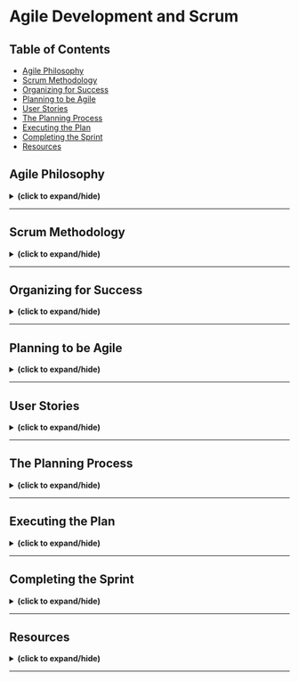 # Agile Development and Scrum

## Table of Contents
- [Agile Philosophy](#agile_philosophy)
- [Scrum Methodology](#scrum_methodology)
- [Organizing for Success](#organizing_for_success)
- [Planning to be Agile](#planning_to_be_agile)
- [User Stories](#user_stories)
- [The Planning Process](#planning_process)
- [Executing the Plan](#executing_plan)
- [Completing the Sprint](#completing_sprint)
- [Resources](#resources)

<a id="agile_philosophy"></a>
## Agile Philosophy
<details close>
<summary><b>(click to expand/hide)</b></summary>
<!-- MarkdownTOC -->

# Agile Overview
<details close>
<summary><b>(click to expand/hide)</b></summary>
<!-- MarkdownTOC -->

## Definition
Agile is an iterative, collaborative approach to project management, particularly prevalent in software development, enabling teams to deliver value to customers quickly and efficiently.

## Key Characteristics
- **Iterative Development:** Small increments of work, allowing for customer feedback.
- **Adaptive Planning:** Planning in short spans to facilitate flexibility.
- **Evolutionary Development:** Gradual progress, building projects in pieces for easy adjustment.
- **Early Delivery:** Quick, consistent delivery of project parts to receive customer feedback.
- **Continuous Improvement:** Regular refining of methods and end-products based on feedback.
- **Responsiveness to Change:** The ability to adapt to project changes swiftly.

## Agile Manifesto
The Agile Manifesto emphasizes:
1. **Individuals and interactions** over processes and tools.
2. **Working software** over comprehensive documentation.
3. **Customer collaboration** over contract negotiation.
4. **Responding to change** over following a plan.

_While there is value in the items on the right, Agile prioritizes the items on the left._

## Agile Software Development
- Adherence to the principles of the Agile Manifesto.
- Emphasizing flexibility, peer interaction, and customer engagement.
- Maintaining high transparency among team members.
- Utilization of small, co-located, cross-functional, self-organizing, self-managing teams.

## Conclusion
- Agile promotes building what is currently needed by the customer, not just what was originally planned.
- The methodology encourages adaptability and customer-centricity in software development.
- It fosters a dynamic environment of continuous improvement and response to change.

<!-- /MarkdownTOC -->
</details>

---

### Methodologies Overview
<details close>
<summary><b>(click to expand/hide)</b></summary>
<!-- MarkdownTOC -->

# Software Development Methodologies

## Traditional Waterfall Development

- **Phased approach:** Requirements, Design, Coding, Integration, Testing, Deployment
- **Issues:**
  - Lack of provision for change
  - Discovery of issues late in the process
  - Information loss between phases
  - High cost of mistakes found later in development
  - Long lead times
  - Siloed teams unaware of their impact on others

## Extreme Programming (XP)

- **Introduced:** 1996 by Kent Beck
- **Nature:** Iterative, foundation for Agile
- **Goal:** Improve software quality, responsiveness to changing customer requirements
- **Core Values:**
  - **Simplicity:** Focus on what is necessary, avoid over-engineering
  - **Communication:** Regular interaction within the team
  - **Feedback:** Essential for continual improvement
  - **Respect:** Equal and valuable contribution from all team members
  - **Courage:** Honest estimations, commitments without padding

## Kanban

- **Origin:** Japanese manufacturing systems
- **Key Principles:**
  - **Visualize the workflow:** Important for understanding and managing work
  - **Limit work in progress (WIP):** Focus on completing current tasks effectively
  - **Manage and enhance flow:** Constantly seek improvement and efficiency
  - **Explicit policies:** Clear understanding of the process and 'Definition of Done'
  - **Continuous improvement:** Constant iterative feedback for process enhancement

## Summary

- The **Waterfall approach** is structured and linear but lacks flexibility, leading to potential issues surfacing late in development, causing costly remedies and delayed deliveries.
- **Extreme Programming (XP)** is an agile methodology introduced to improve software quality and responsiveness, emphasizing customer satisfaction and internal team dynamics. Its values are simplicity, communication, feedback, respect, and courage.
- **Kanban** introduces principles from Japanese manufacturing, focusing on visual task management, limiting WIP, and continuous improvement. It emphasizes efficiency, clarity, and process enhancement.

<!-- /MarkdownTOC -->
</details>

---

### Working Agile
<details close>
<summary><b>(click to expand/hide)</b></summary>
<!-- MarkdownTOC -->

# Agile Development Practices Summary

## Working in Small Batches

- Originates from lean manufacturing principles.
- Helps prevent waste by identifying issues early before they scale.
- Example: Single piece flow in mailing brochures allows immediate quality checks.

## Minimum Viable Product (MVP)

- Not merely phase one of a project.
- The simplest version of a product used to test hypotheses and gather learnings.
- Focuses on continuous improvement through customer feedback.
- Example: Iterative development from a skateboard to a car based on user needs and feedback.

## Behavior Driven Development (BDD)

- Describes the system from the outside in, focusing on user interaction.
- Often applied at integration testing level, testing the system’s overall behavior.
- Uses Gherkin syntax for clear, understandable scenarios by both stakeholders and developers.

## Test Driven Development (TDD)

- A method of testing the system from the inside out.
- Focuses on unit testing and the functionality of individual modules.
- Follows a "Red, Green, Refactor" workflow: write test, write code to pass the test, then improve code.

## Pair Programming

- Involves two programmers working together at one workstation.
- Enhances code quality through real-time review and collaboration.
- Facilitates knowledge sharing and mentorship among team members.
- Leads to early defect discovery and reduced maintenance costs.

## Conclusion

Adopting Agile practices such as working in small batches, developing MVPs, and engaging in BDD, TDD, and pair programming can lead to more efficient production cycles, higher quality products, and more responsive, adaptive development processes.

<!-- /MarkdownTOC -->
</details>

---

<!-- /MarkdownTOC -->
</details>

---

<a id="scrum_methodology"></a>
## Scrum Methodology
<details close>
<summary><b>(click to expand/hide)</b></summary>
<!-- MarkdownTOC -->

### Scrum Overview
<details close>
<summary><b>(click to expand/hide)</b></summary>
<!-- MarkdownTOC -->

# Agile vs. Scrum Summary Notes

## Overview
- **Agile**: A philosophy or mindset focused on iterative development, collaboration, and adaptability.
- **Scrum**: A methodology implementing Agile principles in a prescriptive and structured manner.

## Scrum in Detail

### Characteristics
- Management framework for incremental product development.
- Emphasizes small, cross-functional, self-managing teams.
- Provides structure through roles, rules, and artifacts.
- Iterative approach using fixed-length increments called "sprints."
- Aims for a potentially shippable product increment after each sprint.

### Challenges
- Easy to understand but difficult to master.
- Requires experience, consider hiring a mentor for guidance.

### The Sprint
- One iteration through the design, code, test, deploy cycle.
- Each sprint has a clear goal.
- Typically two weeks long (varies from one to four weeks).
- Must result in a deployable increment to gather customer feedback.

### Steps in the Scrum Process
1. **Product Backlog**: The comprehensive list of project tasks.
2. **Backlog Refinement**: Grooming tasks to ensure they are ready for the next phase.
3. **Sprint Planning**: Creating a sprint backlog from the product backlog tasks.
4. **Daily Scrum/Stand-up**: Daily team update meeting.
    - What was done yesterday?
    - What will be done today?
    - Any blockers?
5. **Sprint Review and Retrospective**: Assessing the completed work and team's process.

### Iterative Development
- Continuous cycle: Design, code, test, deploy.
- Feedback from each sprint informs the next.
- Central to Scrum, ensuring agility and customer focus.

## Conclusion
- Scrum is an Agile framework with a clear, structured methodology.
- It requires commitment and understanding, often necessitating experienced guidance.
- Sprints keep the team focused and aligned with user feedback.
- The process is iterative, adapting to insights gathered throughout the project's progression.

<!-- /MarkdownTOC -->
</details>

---

### The 3 Roles of Scrum
<details close>
<summary><b>(click to expand/hide)</b></summary>
<!-- MarkdownTOC -->

# Scrum Roles Summary

## Overview
Scrum framework involves three pivotal roles:
1. **Product Owner**
2. **Scrum Master**
3. **Scrum Team**

---

## 1. Product Owner
- **Key liaison** between stakeholders and the Scrum team.
- **Articulates product vision**, ensuring the team understands the directions and goals.
- **Decides on requirement priorities**, controls the product backlog, and adjusts expectations.
- **Authority to accept or reject work results** based on whether the increments meet the requirements and vision.

### Responsibilities
- Represents stakeholders' interests and needs.
- Holds the decision power on continuing or adjusting development paths.
- Ensures the product backlog is refined and ready for sprints.

---

## 2. Scrum Master
- **Facilitates and enforces Scrum processes** and ensures the team follows the agreed-upon rules.
- Acts as a **shield** for the team from external distractions and interferences.
- **Resolves impediments** and focuses on creating a productive work environment.
- **Enforces timeboxes** for various Scrum events to keep the team within schedule.
- **No direct management authority** over the team, acting more as a servant leader and coach.

### Responsibilities
- Coaches the team and helps them to uphold Scrum values.
- Collects empirical data for progress tracking and potential forecast adjustments.
- Encourages a self-organizing and autonomous team environment.

---

## 3. Scrum Team
- **Cross-functional** group involving various roles (developers, testers, business analysts, etc.).
- **Self-organizing and self-managing** with members assigning work to themselves.
- Ideally, teams are small (often recommended as seven plus or minus two) and **co-located**.

### Characteristics
- Members work full-time on the team, dedicated to one project at a time.
- The team commits to work incrementally, one sprint at a time.
- High autonomy in deciding how to meet sprint goals.

### Best Practices
- Co-located teams or at least members being in the same geographical/time zone for better collaboration.
- Long-term dedication to projects, without members being shuffled around.

---

## Conclusion
In Scrum, the **Product Owner** is the vision setter, the **Scrum Master** is the facilitator, and the **Scrum Team** is the executor. Each role complements the others, driving collaborative and efficient project progress. The key to success includes clear communication, understanding of roles, and adherence to the Scrum principles and guidelines.

<!-- /MarkdownTOC -->
</details>

---

### Artifacts, Events, and Benefits
<details close>
<summary><b>(click to expand/hide)</b></summary>
<!-- MarkdownTOC -->

# Scrum Overview

## Artifacts of Scrum

1. **Product Backlog**
   - A comprehensive list of user stories and requirements for the product that are yet to be completed.
   - May include various backlogs (icebox, release backlog) generally referred to as the product backlog.

2. **Sprint Backlog**
   - User stories selected for completion in the upcoming sprint (typically two weeks).

3. **Done Increment**
   - The product increment completed at the end of a sprint.

## Scrum Events

1. **Sprint Planning Meeting**
   - Attendance: Product Owner, Scrum Master, and Development Team.
   - Purpose: Plan the work for the upcoming sprint.

2. **Daily Scrum / Stand-up**
   - A daily meeting for status updates and impediment removal.

3. **Sprint**
   - The time-boxed period (usually two weeks) where the team works to complete the selected work.

4. **Sprint Review**
   - A meeting where the team demonstrates the new features to stakeholders.

5. **Sprint Retrospective**
   - The team reflects on the past sprint and plans improvements for the next one.

## Benefits of Using Scrum

- Higher productivity through daily meetings and visibility (via tools like a Kanban board).
- Improved quality via engaged teams and practices like TDD (Test Driven Development).
- Reduced time-to-market due to incremental delivery.
- Increased stakeholder satisfaction through frequent progress visibility.
- Enhanced team dynamics and happiness due to transparency and shared responsibilities.

## Scrum vs. Kanban

- **Cadence**: Scrum has fixed-length sprints, while Kanban is a continuous flow.
- **Release Methodology**: Scrum releases at the end of each sprint, whereas Kanban follows a continuous delivery model.
- **Roles**: Scrum assigns specific roles (Product Owner, Scrum Master, Development Team); Kanban doesn’t prescribe specific roles.
- **Key Metrics**: Scrum measures velocity; Kanban focuses on cycle time.
- **Change Philosophy**: Scrum limits changes during sprints, while Kanban accommodates changes at any time.

## Conclusion

Scrum, with its structured approach and specific roles and rituals, promotes a productive and collaborative environment that enhances product quality, reduces delivery time, and increases stakeholder satisfaction.

<!-- /MarkdownTOC -->
</details>

---

<!-- /MarkdownTOC -->
</details>

---

<a id="organizing_for_success"></a>
## Organizing for Success
<details close>
<summary><b>(click to expand/hide)</b></summary>
<!-- MarkdownTOC -->

### Organizational impact of Agile
<details close>
<summary><b>(click to expand/hide)</b></summary>
<!-- MarkdownTOC -->

# Agile Organization and Alignment with DevOps

## Key Insights from the Video

### Understanding Agile Team Organization

- **Conway's Law**: Organizations are prone to designing systems that mirror their own communication structure.
  - Teams divided by function (UI, application, database) tend to create systems reflecting this segmentation (e.g., three-tier architecture).

- **Optimal Team Structure in Agile**:
  - Teams should be **loosely coupled** to minimize dependencies.
  - Despite low coupling, teams need **tight alignment** on goals, as they contribute to a single product.
  - Each team should have a **specific mission** aligned with business objectives (e.g., separate teams for order handling, accounts, shopping cart, etc., in an e-commerce application).
  - Teams must have **end-to-end responsibility**, encompassing building, running, and debugging their product elements.
  - A **long-term mission** is essential for team stability and ownership.

- **Importance of Autonomy**:
  - Autonomy keeps teams motivated, leading to higher-quality outputs.
  - Decisions made at the team level enhance speed and efficiency.

### The Wall of Confusion in Development vs. Operations

- Traditional conflict exists between Development (seeking change) and Operations (seeking stability), often depicted as the "wall of confusion."
- The disjoint can cause significant delays in production deployment, negating the agility in development processes.

### Need for Agile Across the Organization

- **DevOps as a Solution**:
  - Addresses the divide between Development and Operations.
  - Ensures the entire organization is aligned in agility, preventing bottlenecks.
  - Accelerates time to market by making the operations team as agile as the development team.

- **Alignment of Agile and DevOps**:
  - Both aim for faster delivery, responsiveness to change, higher quality, and increased productivity.
  - Adoption of DevOps complements and enhances the effectiveness of Agile.

### Summary

Organizing teams with autonomy and end-to-end responsibilities leads to more efficient, motivated teams and better products. However, without adopting Agile principles across the entire organization, including operations, companies risk creating bottlenecks that hinder rapid deployment and fast response to change. Integrating DevOps with Agile practices is essential for aligning goals across departments, ultimately leading to quicker time to market and more responsive product development.

<!-- /MarkdownTOC -->
</details>

---

### Mistaking Iterative Development for Agile
<details close>
<summary><b>(click to expand/hide)</b></summary>
<!-- MarkdownTOC -->

# Understanding True Agile Practices

## Common Misconceptions and Pitfalls in "Agile" Adoption

### The Pitfall of "Water-Scrum-Fall"

- **Problematic Approach**:
  - Organizations claim to be Agile but engage in extensive upfront planning (the "fuzzy front end").
  - Development seems iterative, but there's no real agility because they don't seek customer feedback after each iteration.
  - The deployment phase ("the last mile") is slow and cumbersome due to the lack of previous integration efforts.

- **Consequences**:
  - This approach misses the essence of being truly Agile.
  - It lacks responsiveness to change and immediate customer feedback.

### What Agile Is Not

- **Not Just Iterative Development**: 
  - Simply breaking the development process into sprints doesn't constitute Agile.
  - Agile involves constant feedback, adaptability, and a more integrated approach to team roles.

- **Not Just a Group of Developers**: 
  - An Agile team is cross-functional, involving testers, business analysts, operations personnel (in a DevOps context), etc., alongside developers.

- **No Traditional Project Managers**:
  - Agile doesn't accommodate a command-and-control style project manager role.
  - Teams self-manage and distribute tasks internally, promoting autonomy and collective ownership.

### Characteristics of Genuine Agile Practices

- **Responsiveness and Adaptability**: 
  - True agility is being able to pivot quickly based on feedback and changes.
  - The goal is to deliver value frequently and adjust to evolving project insights and market conditions.

- **Integrated Team Dynamics**:
  - Encouraging diverse roles within teams to blur traditional boundaries.
  - Emphasizing collaboration and shared responsibility.

- **Leadership within Agile**:
  - Leadership roles in Agile facilitate, rather than dictate, promoting a conducive environment for the team's self-management.

## Conclusion

Many organizations mistakenly label their processes as "Agile" when they're actually engaging in a hybrid of Waterfall and Scrum without the core principles of Agile. True Agile methodology is not merely about iterative development; it's about a holistic approach that embraces change, values feedback, encourages cross-functionality, and removes hierarchical bottlenecks in project management.

<!-- /MarkdownTOC -->
</details>

---

<!-- /MarkdownTOC -->
</details>

---

<a id="planning_to_be_agile"></a>
## Planning to be Agile
<details close>
<summary><b>(click to expand/hide)</b></summary>
<!-- MarkdownTOC -->

### Destination Unknown
<details close>
<summary><b>(click to expand/hide)</b></summary>
<!-- MarkdownTOC -->

# Navigating the Unknown: Agile Planning

Douglas Adams humorously captured the nature of deadlines with his quote: 
> "I love deadlines. I love the whooshing sound they make as they fly by."

This sentiment underscores a common issue: **missed deadlines**. The question is, why does this keep happening, and how can we navigate these uncertainties better?

## The Challenge of Traditional Planning

- Traditional project management often involves setting a 'stake in the ground' at the very start.
- However, akin to navigating through a constantly moving field of penguins, software development is filled with variables.
- These variables (like ongoing patches and updates) make it challenging to stick to initial plans.

## Agile's Approach: Iterative Planning

- Agile promotes **navigating the unknown** through iterative planning, an approach that aligns with moving through an unpredictable environment.
- Key idea: **Don’t decide everything at the point you know the least.** At a project's start, our knowledge is minimal, making detailed planning impractical and often inaccurate.

### Benefits of Iterative Planning

1. **Adaptability**: Allows for course corrections as more information becomes available.
2. **Improved Estimates**: As teams progress, they can make more accurate estimates for the immediate future, rather than uncertain long-term predictions.

### Practical Application

- Avoid attempting to be omnipotent with project planning.
- Plan based on current knowledge, then adjust as more information is gathered.
- Recognize that estimates for the distant future (e.g., three months away) will be inherently less accurate than those for the immediate future (e.g., two weeks away).

## Summary

In development projects, attempting to plan every detail from the start often leads to the familiar whoosh of missed deadlines. Agile methodologies encourage a more adaptive approach. By embracing iterative planning and understanding that plans are based on what we know now, teams can navigate through their projects more effectively and meet deadlines more consistently.

---

<!-- /MarkdownTOC -->
</details>

---

### Agile Roles and the Need for Training
<details close>
<summary><b>(click to expand/hide)</b></summary>
<!-- MarkdownTOC -->

# Common Pitfalls in Agile Transformation

Organizational challenges often impede true Agile adoption. One significant issue is the reassignment of traditional roles to Agile ones without proper training or understanding of the responsibilities and mindset shifts involved.

## Misalignment of Roles and Responsibilities

Transitioning to Agile involves more than just changing titles; it requires a fundamental shift in roles and responsibilities.

### 1. Product Manager vs. Product Owner

- **Product Manager**: Primarily focused on the business and operational aspects, such as managing budgets.
- **Product Owner**: Acts as a visionary, leading the team through experiments to achieve the sprint goal. This role requires a different skill set centered on product direction rather than budget management.

> Misconception: A Product Manager can seamlessly transition into a Product Owner role without guidance and training on the different focus required.

### 2. Project Manager vs. Scrum Master

- **Project Manager**: Task-oriented, keeping the team aligned with the project plan. They tend to document risks and expect team members to handle impediments themselves.
- **Scrum Master**: Serves as a coach, focusing on keeping the team self-sufficient and helping eliminate impediments directly. They foster a self-managing environment.

> Misconception: A Project Manager can become a Scrum Master without understanding the fundamental shift from task management to team empowerment.

### 3. Development Team vs. Scrum Team

- **Development Team**: Often composed only of software engineers.
- **Scrum Team**: A cross-functional unit that includes various roles necessary for the project, such as testers, security experts, business analysts, and operations staff.

> Misconception: A group of software engineers can operate as a Scrum Team without integrating diverse roles necessary for a holistic approach to product development.

## The Need for a Shift in Leadership Mindset

Bill Cantor emphasized that business leaders must acknowledge the departure from traditional fixed-function project management to successfully adopt Agile.

- Leadership must stop expecting distant future predictions and instead focus on short-term, adaptable planning.
- Questions from management should shift from long-term outcomes to immediate customer value and team objectives.

## Conclusion: Importance of Proper Training in Agile Transition

Adopting Agile is not merely a change in terminology but a fundamental shift in mindset and operations. Proper training for new roles is essential, as is the need for upper management to embrace the Agile approach genuinely. Without these, organizations risk falling into familiar patterns that are counterproductive to Agile methodologies.

**Key Takeaway**: Transitioning to Agile requires thorough training, a shift in focus, and new priorities for everyone involved, from team members to upper management.

<!-- /MarkdownTOC -->
</details>

---

### Kanban and Agile Planning Tools
<details close>
<summary><b>(click to expand/hide)</b></summary>
<!-- MarkdownTOC -->

# Agile Planning with ZenHub

## Introduction
- Agile tools facilitate but don't replace an Agile mindset.
- Importance of understanding project management concepts.
- Preference for simplicity in tracking items (Epics and Stories over tasks and subtasks).

## ZenHub Overview
- ZenHub is a GitHub plugin, adding project management capabilities within GitHub.
- Features a Kanban board customizable to specific project needs.
- Developers stay within GitHub, avoiding fragmentation and outdated statuses.

## Advantages of ZenHub
- Utilizes GitHub issues, keeping everything integrated.
- Real-time status updates within the developers' primary workspace.
- Streamlines communication and status tracking for management.

## Understanding Kanban Boards
- Represents tasks to do, in progress, and completed.
- Visual and intuitive layout for tracking progress.
- Example provided with a real-world physical Kanban board.

## ZenHub Pipelines (Columns)
1. **New Issues**: Acts like an inbox for all new items.
   - Requires regular triage to keep updated.
2. **Icebox**: Long-term storage for issues to address later.
   - Helps in keeping active pipelines decluttered.
3. **Product Backlog**: Comprehensive list of future tasks.
   - Doesn't include current tasks.
   - De-clutters by moving long-term tasks to the Icebox.
4. **Sprint Backlog**: Tasks planned for the upcoming sprint.
   - Main focus area for developers.
5. **In Progress**: Tasks currently being worked on.
   - Visible assignment to developers.
6. **Review/QA**: Pull requests and quality assurance stage.
   - Collaborative reviewing of completed work.
7. **Done**: Completed tasks by developers.
   - Awaits product owner's final review and acceptance.

## Workflow Summary
- Tasks flow from left to right, starting with new issues and concluding with done items.
- Developers maintain focus on the Sprint Backlog and In Progress work.
- Continuous cycle of progress and review.

## Conclusion
- The Kanban board is a dynamic, visual tool in Agile project management.
- ZenHub integrates this functionality within GitHub, simplifying the workflow and increasing productivity.

<!-- /MarkdownTOC -->
</details>

---

<!-- /MarkdownTOC -->
</details>

---

<a id="user_stories"></a>
## User Stories
<details close>
<summary><b>(click to expand/hide)</b></summary>
<!-- MarkdownTOC -->

### Creating Good User Stories
<details close>
<summary><b>(click to expand/hide)</b></summary>
<!-- MarkdownTOC -->

# Summary: Effective User Stories and Use of Epics in Agile

## User Story Fundamentals

- **Definition**: A user story is a small, concise statement representing a requirement described from the user's perspective, focusing on the value or result they seek.
- **Composition**: User stories traditionally follow a simple template:
  - "As a (type of user), I want (an action) so that (benefit/value)."
- **Business Value**: Essential to highlight why the need exists and the benefits that fulfilling it will provide.

### Key Components of a Good User Story

1. **Description of Business Value**: Clarifying the importance and benefits of the user story.
2. **Assumptions & Details**: Providing necessary context or specific conditions that developers need to consider.
3. **Acceptance Criteria/Definition of Done**: Establishing clear, testable conditions that must be met for the user story to be considered complete.

## INVEST(by Bill Wake) Criterion for Robust User Stories

- **Independent**: The story should stand alone and be deliverable without depending on others.
- **Negotiable**: Details can be discussed and redefined by team members and stakeholders.
- **Valuable**: Provides value to the customer or stakeholder.
- **Estimable**: Clear enough for developers to estimate the effort needed.
- **Small**: Concise enough to be achievable within a single sprint.
- **Testable**: Defined so that it's clear when the story is 'done'.

## Acceptance Criteria with Gherkin Syntax

- Utilizes a structured format to specify conditions for passing tests:
  - "Given [context], when [action], then [outcome]."
- Ensures all stakeholders have a clear understanding of expected outcomes.

## Epics in Agile Framework

- **Definition**: Epics are large-scale work items, encompassing various smaller user stories.
- **Usage**: Employed when ideas or tasks are too vast for a single sprint, requiring breakdown into more digestible, executable chunks.
- **Backlog Management**: Epics often start as large, undefined ideas and get broken down into smaller user stories during backlog refinement.

## Conclusion

- User stories represent actionable, value-driven requirements that are comprehensible by both technical teams and stakeholders.
- They should adhere to the INVEST criteria and have well-defined acceptance criteria.
- Larger initiatives are managed through Epics, which are subsequently decomposed into smaller user stories for execution within sprints.

<!-- /MarkdownTOC -->
</details>

---

### Effectively using Story Points
<details close>
<summary><b>(click to expand/hide)</b></summary>
<!-- MarkdownTOC -->

# Summary of Story Points in Agile

## Definition
- **Story Points**: An abstract metric used to estimate the difficulty of implementing a user story. 

## Key Components of Estimating Story Points
- **Effort**: The amount of work required to complete a user story.
- **Complexity**: The intricacy of the user story.
- **Uncertainty**: The unknown factors that may affect the completion of the user story.

## Estimation Technique
- Story points provide a relative value of the size of a story.
- Commonly use a modified Fibonacci sequence to assign points (e.g., 3 for small, 5 for medium, 8 for large, 13 for extra-large).
- The team must agree on what constitutes each size category (e.g., what a 'medium' story entails).
- The process is akin to comparing buildings' sizes without measuring their exact height.

## Recommendations for User Stories
- Keep stories relatively small, something that can be completed in a few days.
- Larger stories should be broken down into smaller ones for manageability and efficient tracking.

## Anti-Patterns to Avoid
- **Equating Story Points with Wall Clock Time**: Story points are not equivalent to specific hours or days. They are a measure of relative size and complexity.
  - Avoid statements like "a 3-point story is 3 days of work."
  - Humans are inherently bad at estimating exact times due to unforeseen complications or other work aspects.

## Important Takeaways
- Story points are abstract and relative, not concrete measurements.
- They help teams avoid the pitfalls of tying estimations to exact timeframes.
- The focus is on understanding the relative effort, complexity, and uncertainty, not the specific duration.

<!-- /MarkdownTOC -->
</details>

---

### Building the Product Backlog
<details close>
<summary><b>(click to expand/hide)</b></summary>
<!-- MarkdownTOC -->

# Scrum Process: Product Backlog

## Definition
- **Product Backlog**: A ranked list of all the stories that are yet to be implemented.
  - Contains stories not currently in sprints or being worked on.
  - Ranked in order of business importance.
  - Stories at the top have more detail compared to those at the bottom, making them "sprint ready."

## Creating and Managing a Product Backlog

### Example: Building a Hit Counter Service
- **Service Requirements**:
  1. A basic counting service.
  2. Allows multiple counters.
  3. Counters persist across restarts (require database).
  4. Ability to reset counters.

### Story Creation
- Use the story template: `"As a [role], I need [function], so that [benefit]."`
- Stories created from service requirements:
  1. `"As a user, I need a service that has a counter so that I can keep track of how many times something has been done."`
  2. `"As a user, I need to have multiple counters so that I can keep track of several counts at once."`
  3. `"As a service provider, I need a service to persist the last known count so that users don't lose track of their counts after the service is restarted."`
  4. `"As a system administrator, I need the ability to reset the counter so that I can redo counting from the start."`

### Prioritizing the Backlog
- Stories move from "New Issues" (inbox) to either the "Icebox" or "Product Backlog."
- Prioritization example:
  1. **Fundamental service setup**: Top of the product backlog.
  2. **Multiple counters**: Handled later, stored in the icebox for future consideration.
  3. **Persistence after restarts**: High priority, added to the product backlog for early implementation.
  4. **Resetting counters**: Implemented after persistence, as it's useful for management.

## Key Takeaways
- The product backlog is dynamic and detailed, ensuring clarity on what needs to be developed next.
- Stories higher in the backlog contain more detail, are a higher priority, and are more immediate for development.
- Utilizing the story template ensures clarity on the beneficiary of the feature and the business value it provides.

<!-- /MarkdownTOC -->
</details>

---

<!-- /MarkdownTOC -->
</details>

---

<a id="planning_process"></a>
## The Planning Process
<details close>
<summary><b>(click to expand/hide)</b></summary>
<!-- MarkdownTOC -->

### Scrum Process
![scrum process](./images/scrum_process.png)

### Backlog Refinement: Getting Started
<details close>
<summary><b>(click to expand/hide)</b></summary>
<!-- MarkdownTOC -->

# Backlog Refinement Summary

## Overview
This document summarizes the process of backlog refinement in the scrum process, the responsibilities during a backlog refinement meeting, and the approach to triaging new issues on the kanban board.

## Backlog Refinement Process
- **Objective**: Prioritize the backlog and prepare user stories for the upcoming sprint.
- **Steps**:
  1. Rank items in the backlog in order of priority.
  2. Break down larger stories into smaller, manageable ones.
  3. Ensure top stories are detailed enough for developers to work on immediately.

## Backlog Refinement Meeting
- **Attendees**:
  - Product Owner (essential) - provides vision and writes user stories.
  - Scrum Master (essential) - assists the product owner.
  - Development Team members (optional) - technical lead or architect to provide technical insight.

- **Goals**:
  - Achieve a ranked product backlog.
  - Focus on what's most valuable to the business.
  - Prepare detailed user stories for the sprint planning meeting.

## Handling New Issues: Triage
- **Process**:
  1. Start with the 'New Issue' column, aim to empty it by the meeting's end.
  2. Triage new issues:
     - Move immediate priorities to the product backlog.
     - Long-term or lower priority items go into the icebox.
     - Reject items that don’t align with the product direction.

- **Decision Making**: Based on business value, technical dependencies, and current product goals.

## Workflow for Backlog Refinement
- **Story Estimation**: Preliminary story points may be assigned to gauge the size of the backlog.
- **Story Breakdown**: Large or vague items are clarified or divided into smaller stories.
- **Sprint-Ready Stories**: Ensure stories are detailed enough for the sprint, with minimal need for further clarification.

## Story Template Enhancement
- **Template Components**:
  - User Story: 'As a [role], I need [function] so that [business value].'
  - Acceptance Criteria: Defined using Gherkin syntax (Given, When, Then).
  - Definition of Done: Clear, measurable outcomes.
  - Assumptions: Any premises or conditions assumed to be true.

## Responsibilities
- **Product Owner**: Main person responsible for a groomed backlog.
- **Refinement Initiation**: Start by triaging new issues to keep the backlog updated and relevant.

## Summary
- By understanding and applying these principles, the scrum team ensures a well-maintained backlog, efficient sprint planning, and effective handling of new issues, keeping the product development process agile and goal-oriented.


<!-- /MarkdownTOC -->
</details>

---

### Backlog Refinement Finishing Up
<details close>
<summary><b>(click to expand/hide)</b></summary>
<!-- MarkdownTOC -->

# Backlog Refinement and Technical Debt Management

## Key Learning Points

### Backlog Refinement
- **Purpose**: Prepare and prioritize items in the product backlog ahead of sprint planning.
- **Labels Usage**: 
  - Utilize color-coded labels for visual aid and organization.
  - Standard GitHub labels include categories like 'bug', 'enhancement', and 'help wanted'.
  - Custom labels such as 'technical debt' can be added for better tracking.
- **Consistent Refinement**: 
  - Regularly scheduled (e.g., bi-weekly or ahead of each sprint planning).
  - Aim to have at least two sprints’ worth of stories ready to accommodate unexpected changes or progress.

### Understanding Technical Debt
- **Definition**: Tasks essential for the project but don't offer direct, noticeable value to the customer/stakeholder.
- **Examples**:
  - Code refactoring.
  - Setting up and maintaining environments.
  - Updating libraries due to vulnerabilities.
  - Changes in technology (e.g., migrating databases).
- **Management**:
  - Don't avoid or ignore technical debt.
  - Allocate time to address some technical debt in each sprint.
  - Use labels to visually track the amount of technical debt on the board.

### Story Grooming
- **Detailing Stories**: 
  - Enhance stories with necessary details and assumptions (e.g., deployment methods, potential databases to use).
  - Clearly define acceptance criteria.
- **Label Assignment**: Categorize stories (e.g., 'enhancement', 'technical debt') based on their nature and impact.

### Sprint Planning Preparation
- **Efficiency**: The more detailed and prepared the backlog, the less time required for sprint planning.
- **Story Points**: 
  - If possible, assign during backlog refinement to understand the size and complexity of tasks.
  - Helps in sprint capacity planning.

## Summary
Backlog refinement is a critical process in sprint planning, helping teams prioritize tasks, understand technical debt, and ensure a smooth development cycle. It involves detailed story grooming, effective use of labels, and consistent meeting schedules to maintain a healthy, sprint-ready backlog.

<!-- /MarkdownTOC -->
</details>

---

### Sprint Planning
<details close>
<summary><b>(click to expand/hide)</b></summary>
<!-- MarkdownTOC -->

# Sprint Planning Summary

## Overview
- **Sprint Planning**: A core component of the Scrum process where the team determines the work they will complete in the upcoming sprint, transforming selected items from the Product Backlog into the Sprint Backlog.

## Key Roles
- **Attendees**:
  - Product Owner
  - Scrum Master
  - Development Team (software engineers, testers, operations, business analysts, etc.)

## Sprint Goals
- Every sprint should have a **clearly articulated goal**, communicated by the Product Owner.
- Helps the team stay focused and understand the purpose behind each User Story.

## Sprint Planning Meeting
- **Duration**: Typically two weeks (varies depending on the team's preference).
- **Purpose**:
  - Assess and select User Stories for the Sprint Backlog.
  - Assign and agree on story points for each story.
  - Ensure all stories are adequately understood and prepared for development.
- **Velocity**:
  - The number of story points the team can handle in one sprint.
  - Unique to each team and not comparable across different teams.

## Mechanics
- Moving stories from the Product Backlog to the Sprint Backlog.
- Assigning story points (sometimes using planning poker for consensus).
- Ensuring stories are adequately detailed and ready for execution.
- Respecting the team's velocity by not overcommitting.

## Using Tools like ZenHub/GitHub
- Creation of **milestones** (or "sprints" in ZenHub) representing each sprint.
- Milestones include:
  - Title (e.g., "Sprint 1: Deploy to Cloud")
  - Description (reflecting the sprint goal)
  - Duration (start and end dates)
- Assigning stories to the sprint/milestone, estimating story points, and tracking them in the tool.

## Building the Sprint Backlog
- Detailed review of each story in the Product Backlog.
- Team discussion to agree on the size and effort (assigning story points).
- Continuous process until the Sprint Backlog reflects the team's capacity (velocity).

## Key Takeaways
- **Sprint Goal**: Set by the Product Owner, guiding the team's focus.
- **Sprint Plan**: Created by the Development Team, filling the Sprint Backlog based on team's velocity.
- **Velocity**: A measure of the team’s capacity, guiding how many stories are committed to in a sprint.

<!-- /MarkdownTOC -->
</details>

---

<!-- /MarkdownTOC -->
</details>

---

<a id="executing_plan"></a>
## Executing the Plan
<details close>
<summary><b>(click to expand/hide)</b></summary>
<!-- MarkdownTOC -->

### Workflow for Daily Plan Execution
<details close>
<summary><b>(click to expand/hide)</b></summary>
<!-- MarkdownTOC -->

# Scrum Process: Daily Workflow in Sprints

## Overview
This document summarizes the workflow that team members follow during the execution of a sprint in the Scrum process. It emphasizes the importance of focusing on one story at a time and following the prioritization established in the sprint backlog.

## Sprint Execution
- Sprints represent a single iteration through design, coding, testing, and deployment phases, typically lasting two weeks.
- Each sprint has a specific goal guiding the team's efforts.

## Daily Execution Workflow
1. **Selecting a Story**: Team members start by taking the highest priority item from the sprint backlog that matches their skills.
   - Members don't pick favorites; priority dictates the order.
   - They assign the chosen story to themselves, marking it as "In Progress."

2. **Work Visibility**: Using tools like a Kanban board increases transparency about who is working on what.
   - Stories move from 'Sprint Backlog' to 'In Progress' once they're picked up.
   - Team members' avatars indicate their current tasks.

3. **Focus on Single Stories**: Concentrating on one story at a time maximizes efficiency and output.
   - Multitasking across multiple stories is discouraged.
   - The only exception is if a team member is blocked and awaiting unblocking.

4. **Pull Requests**: Upon story completion, members create a pull request, transitioning the story to 'Review/QA.'
   - Tools like ZenHub automate this transition in GitHub.
   - Linking the pull request with the issue drags the task into 'Review/QA.'

5. **Review Process**: Teammates review work in the 'Review/QA' phase.
   - Once the pull request merges, the story moves to 'Done.'

6. **Cycle Continuation**: Post-completion, members return to the sprint backlog to pick the next story and repeat the process.

## Key Takeaways
- Keeping the Kanban board updated ensures clarity on work progress.
- It's crucial to work on the highest priority story one is skilled for.
- Handling more than one story simultaneously can hinder sprint goals achievement.

<!-- /MarkdownTOC -->
</details>

---

### The Daily Stand Up
<details close>
<summary><b>(click to expand/hide)</b></summary>
<!-- MarkdownTOC -->

# Daily Stand-Up Meeting in Scrum

## Overview
This document provides insights into the conduct and structure of daily stand-up meetings in the Scrum process, emphasizing its purpose, time management, and participant roles.

## Purpose of the Daily Stand-Up
- Facilitates team updates on individual work.
- Identifies blockers and seeks resolutions.
- Not a detailed status update meeting but a quick synchronization among team members.

## Conducting the Meeting
- Held **daily** at the **same place and time**.
- Strict **15-minute time-box**.
- Participants **stand** to ensure brevity and focus.
- Often facilitated by the **Scrum Master**.

## Participants
- **Scrum Master**: Essential for facilitating and addressing blockers.
- **Development Team**: All members should be present to report on their tasks.
- **Product Owner**: Optional attendance, with a passive role if present.

## Core Questions
Each team member answers three critical questions:
1. **What did I get done yesterday?**
2. **What am I going to work on today?**
3. **Are there any blockers or impediments in my way?**

## Key Rules
- Focus is on peer-to-peer communication about tasks and blockers, not a session for detailed inquiries or status updates for stakeholders.
- Non-related discussions (tabled topics) are deferred to after the meeting ("parking lot" method).
- Scrum Master's role is pivotal in addressing blockers and keeping the meeting on track.

## Handling Blockers
- Immediate resolution of blockers is a priority for the Scrum Master.
- Developers who are blocked may start working on a new story from the backlog.
- Blockers expected to be resolved shortly (within hours) can be temporarily set aside while working on secondary tasks.

## Tabled Topics
- Discussions not related to the three core questions are set aside for post-meeting.
- Interested members can stay back to discuss, allowing others to proceed with their day.
- Maintains the efficiency and purpose of the stand-up meeting.

## Summary of Learnings
- The daily stand-up is a consistent, time-boxed meeting for work synchronization among team members.
- It centers around brief updates to foster collaboration and problem-solving.
- It is not a status meeting for stakeholders, and non-critical discussions are deferred.
- Effective stand-up meetings contribute to the team's agility and productivity during the sprint.

<!-- /MarkdownTOC -->
</details>

---

<!-- /MarkdownTOC -->
</details>

---

<a id="completing_sprint"></a>
## Completing the Sprint
<details close>
<summary><b>(click to expand/hide)</b></summary>
<!-- MarkdownTOC -->

### Using Burndown Charts
<details close>
<summary><b>(click to expand/hide)</b></summary>
<!-- MarkdownTOC -->

# Understanding Burndown Charts

## Definition of Burndown Chart
- A **burndown chart** is a visual tool used to track the number of **story points completed** versus the number remaining over time during a sprint.

## Key Characteristics of Burndown Charts
- Reflects the team's progress toward their sprint goal.
- Can be applied to various milestones (e.g., demos, conferences) beyond just sprints.
- Particularly useful in agile project management contexts like Scrum.

## Reading a Burndown Chart
- The **vertical axis** represents the total number of story points the team committed to for the sprint.
- The **horizontal axis** denotes the number of days in the sprint.
- Vertical bars might be used to indicate weekends or non-working days.
- The chart displays an **optimal path** for story point completion, providing a benchmark for actual progress.
- The **actual work done** is represented by a line (e.g., a blue line), with each dot on the line signifying a completed story.

## Interpreting Progress and Performance
- A downward trend indicates the "burning down" of story points as tasks are completed.
- Deviation from the optimal path signals potential issues or changes in the team’s velocity.
- A sudden dip or rise in the burndown line can denote significant events or turning points within the sprint.

## Practical Use and Benefits
- **Quick and easy** to read, even for individuals without deep project management experience.
- Provides **real-time insights** into whether the team is on track to meet the sprint goals.
- Fosters a sense of accountability and motivation among development teams.
- Not exclusively for management; crucial for the **development team’s self-assessment**.

## Example Scenario from Video
- The chart showed a sprint starting on a Wednesday, with weekends indicated.
- Mid-sprint, the chart depicted a higher than expected number of stories closed, prompting the team to rally and push more towards the end, eventually meeting the sprint goal.

## Summary of Learnings
- Burndown charts are a versatile tool in the Scrum framework, helping teams visualize progress and assess the likelihood of achieving sprint goals.
- They serve as an early warning system, allowing teams to adjust strategies if they deviate significantly from the sprint plan.
- While simple, these charts are powerful in promoting transparency, adaptability, and team cohesion.

<!-- /MarkdownTOC -->
</details>

---

### The Sprint Review
<details close>
<summary><b>(click to expand/hide)</b></summary>
<!-- MarkdownTOC -->

# Sprint Review Essentials

## What is a Sprint Review?
- A **Sprint Review** is held at the end of the Sprint to showcase the work completed.
- It involves a live demonstration of new features or products developed during the Sprint.
- The main aim is to receive feedback and determine whether the work meets the acceptance criteria.

## Participants in a Sprint Review
- **Product Owner**: Confirms if the deliverables meet the desired criteria.
- **Scrum Master**: Facilitates the meeting.
- **Development Team**: Presents the work they've accomplished.
- **Stakeholders/Clients**: Provide feedback that could influence future developments.
- Essentially, anyone invested in the project can attend.

## Conducting a Sprint Review
1. **Demonstration**: The team presents what they have developed.
2. **Feedback Collection**: Stakeholders give feedback, and discussions about the product ensue.
3. **Backlog Adjustment**: Feedback may result in new stories or adjustments to the product backlog.
4. **Story Acceptance**: Accepted stories are moved from 'Done' to 'Closed', confirming their completion.

## Dealing with Rejected Stories
- Stories not meeting the acceptance criteria are labelled (e.g., 'unfinished' or 'inaccurate') and closed to avoid affecting the team’s velocity.
- A new story is created with more accurate criteria for the upcoming Sprint.
- This approach ensures the team's velocity reflects the actual work done, even if the output wasn't as expected.

## Iterative Development and Feedback
- Sprint Reviews exemplify iterative development, allowing for adjustments based on stakeholder feedback.
- This process can lead to innovations and improvements that wouldn't emerge in a traditional Waterfall model.
- Rejected work still accounts for effort and time; hence, closing these stories and writing new ones prevent velocity distortion.

## Summary of Learnings
- A Sprint Review is a collaborative effort involving demonstrations, feedback, and direct stakeholder engagement.
- This meeting allows for course corrections and enhancements, driving continuous improvement in the development process.
- Proper handling of rejected stories ensures accurate velocity tracking and reflects the team's true progress.

<!-- /MarkdownTOC -->
</details>

---

### The Sprint Retrospective
<details close>
<summary><b>(click to expand/hide)</b></summary>
<!-- MarkdownTOC -->

# Sprint Retrospective Overview

## Definition of Sprint Retrospective
- The **Sprint Retrospective** is a meeting held at the end of a Sprint cycle to reflect on the process, outcomes, and team dynamics throughout the sprint.
- Its primary purpose is to identify what went well, what didn't, and what can be improved in future Sprints.

## Key Objectives
- Encourage a transparent, comfortable environment for the team to speak freely.
- Assess the overall health of the development process and team dynamics.
- Continuously improve by learning from successes and failures.

## Participants
- **Scrum Master**: Facilitates the meeting, ensures a safe, collaborative environment, and collects feedback for future improvement.
- **Development Team**: Active participants providing insights and reflections.
- **Product Owner**: Typically not invited to ensure candid feedback, unless the team is comfortable and can speak freely in their presence.

## The Three Reflection Questions
1. **What did we do well?**
   - Identify successes and positive strategies to continue in future Sprints.

2. **What did not go well?**
   - Discuss challenges, setbacks, or ineffective practices that should be discontinued.

3. **What should we do differently?**
   - Pinpoint areas of change and introduce new strategies for improvement.

## Conducting a Sprint Retrospective
- Encourage open dialogue among the development team members, allowing them to voice concerns or areas for improvement without fear of judgment.
- Document the discussed points, focusing on actionable strategies.
- The Scrum Master should ensure that changes are indeed implemented following the team's feedback, avoiding a scenario where the meeting is perceived as unproductive or ignored.

## Outcome
- The retrospective should lead to actionable changes that aim to improve team dynamics, efficiency, and overall Sprint outcomes.
- The Scrum Master must follow up on these changes, ensuring they are implemented in subsequent Sprints.
- The ultimate goal is continuous improvement, fostering a more effective, agile, and cohesive team environment.

## Summary of Learnings
- A Sprint Retrospective is an essential element of the Agile process, allowing for critical reflection and iterative improvement in team processes and morale.
- It emphasizes psychological safety, ensuring team members can express themselves honestly, leading to genuine improvements and sustained team health.

<!-- /MarkdownTOC -->
</details>

---

<!-- /MarkdownTOC -->
</details>

---

<a id="resources"></a>
## Resources
<details close>
<summary><b>(click to expand/hide)</b></summary>
<!-- MarkdownTOC -->

- []()

<!-- /MarkdownTOC -->
</details>

---
